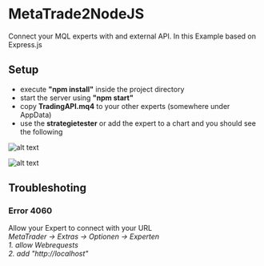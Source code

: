 # MetaTrade2NodeJS  
Connect your MQL experts with and external API. In this Example based on Express.js  
 
## Setup  
- execute **"npm install"** inside the project directory  
- start the server using **"npm start"**  
- copy **TradingAPI.mq4** to your other experts (somewhere under AppData)  
- use the **strategietester** or add the expert to a chart and you should see the following  
  
![alt text](https://raw.githubusercontent.com/XC3S/MetaTrade2NodeJS/master/docs/Node.PNG)  
  
![alt text](https://raw.githubusercontent.com/XC3S/MetaTrade2NodeJS/master/docs/MetaTrader.PNG)  
  
## Troubleshoting  
  
### Error 4060  
Allow your Expert to connect with your URL  
_MetaTrader -> Extras -> Optionen -> Experten_  
_1. allow Webrequests_  
_2. add "http://localhost"_  
